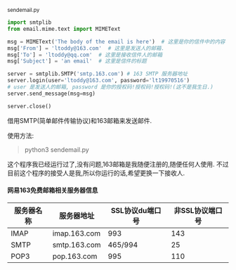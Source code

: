 <small>sendemail.py</small>
```python
import smtplib
from email.mime.text import MIMEText

msg = MIMEText('The body of the email is here')  # 这里是你的信件中的内容
msg['From'] = 'ltoddy@163.com'  # 这里是发送人的邮箱.
msg['To'] = 'ltoddy@qq.com'  # 这里是接收信件人的邮箱
msg['Subject'] = 'an email'  # 这里是信件的标题

server = smtplib.SMTP('smtp.163.com') # 163 SMTP 服务器地址
server.login(user='ltoddy@163.com', password='lt19970516')
# user 是发送人的邮箱, password 是你的授权码!授权码!授权码!(这不是我生日.)
server.send_message(msg=msg)

server.close()
```

借用SMTP(简单邮件传输协议)和163邮箱来发送邮件.

使用方法:

> python3 sendemail.py

这个程序我已经运行过了,没有问题,163邮箱是我随便注册的,随便任何人使用.
不过目前这个程序的接受人是我,所以你运行的话,希望更换一下接收人.


#### 网易163免费邮箱相关服务器信息

|服务器名称|服务器地址|SSL协议du端口号|非SSL协议端口号|
|----|----|---|---|
|IMAP|imap.163.com|993|143|
|SMTP|smtp.163.com|465/994|25|
|POP3|pop.163.com|995|110